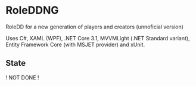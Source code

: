 # RoleDDNG
RoleDD for a new generation of players and creators (unnoficial version)

Uses C#, XAML (WPF), .NET Core 3.1, MVVMLight (.NET Standard variant), Entity Framework Core (with MSJET provider) and xUnit.

## State

! NOT DONE !
